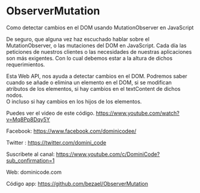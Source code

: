 # ObserverMutation
Como detectar cambios en el DOM usando MutationObserver en JavaScript

De seguro, que alguna vez haz escuchado hablar sobre el MutationObserver, o las mutaciones del DOM en JavaScript.
Cada día las peticiones de nuestros clientes o las necesidades de nuestras aplicaciones son más exigentes. 
Con lo cual debemos estar a la altura de dichos requerimientos. 

Esta Web API, nos ayuda a detectar cambios en el DOM.
Podremos saber cuando se añade o elimina un elemento en el DOM, si se modifican atributos de los elementos, si hay cambios en el textContent de dichos nodos.  
O incluso si hay cambios en los hijos de los elementos. 

Puedes ver el video de este código. 
https://www.youtube.com/watch?v=Mq8Pp8Dqy5Y


Facebook: https://www.facebook.com/dominicodee/

Twitter : https://twitter.com/domini_code

Suscribete al canal: https://www.youtube.com/c/DominiCode?sub_confirmation=1 

Web: dominicode.com

Código app: https://github.com/bezael/ObserverMutation

